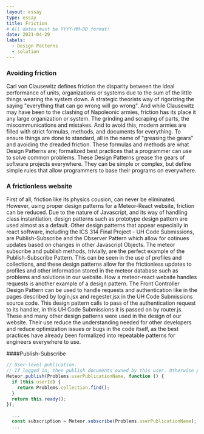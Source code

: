 ```yaml
---
layout: essay
type: essay
title: Friction     
# All dates must be YYYY-MM-DD format!
date: 2021-04-29
labels:
  - Design Patterns
  - solution
---
```


### Avoiding friction
Carl von Clausewitz defines friction the disparity between the ideal performance of units, organizations or systems due to the sum of the little things wearing the system down.  A strategic theorists way of rigorizing the saying "everything that can go wrong will go wrong".  And while Clausewitz may have been to the clashing of Napoleonic armies, friction has its place it any large organization or system.  The grinding and scraping of parts, the miscommunications and mistakes.  And to avoid this, modern armies are filled with strict formulas, methods, and documents for everything.  To ensure things are done to standard, all in the name of "greasing the gears" and avoiding the dreaded friction.  These formulas and methods are what Design Patterns are; formalized best practices that a programmer can use to solve common problems.  These Design Patterns grease the gears of software projects everywhere.  They can be simple or complex, but define simple rules that allow programmers to base their programs on everywhere.  

### A frictionless website
First of all, friction like its physics cousion, can never be eliminated.  However, using proper design patterns for a Meteor-React website, friction can be reduced.  Due to the nature of Javascript, and its way of handling class instantiation, design patterns such as prototype design pattern are used almost as a default.  Other design patterns that appear especially in react software, including the ICS 314 Final Project - UH Code Submissions, are Publish-Subscribe and the Observer Pattern which allow for cotinues updates based on changes in other Javascript Objects.  The meteor subscribe and publish methods, trivially, are the perfect example of the Publish-Subscribe Pattern.  This can be seen in the use of profiles and collections, and these design patterns allow for the frictionless updates to profiles and other information stored in the meteor database such as problems and solutions in our website.  How a meteor-react website handles requests is another example of a design pattern.  The Front Controller Design Pattern can be used to handle requests and authentication like in the pages described by login.jsx and regester.jsx in the UH Code Submissions source code.  This design pattern calls to pass of the authentication request to its handler, in this UH Code Submissions it is passed on by router.js.  These and many other design patterns were used in the design of our website.  Their use reduce the understanding needed for other developers and reduce optimization issues or bugs in the code itself, as the best practices have already been formalized into repeatable patterns for engineers everywhere to use.  


####Publish-Subscribe
```JavaScript
// User-level publication.
// If logged in, then publish documents owned by this user. Otherwise publish nothing.
Meteor.publish(Problems.userPublicationName, function () {
  if (this.userId) {
    return Problems.collection.find();
  }
  return this.ready();
});
````
```JavaScript
  ...
  const subscription = Meteor.subscribe(Problems.userPublicationName);
  ...
```
